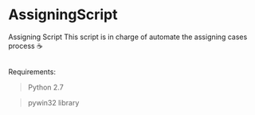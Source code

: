 # AssigningScript
Assigning Script
This script is in charge of automate the assigning cases process
:coffee:
## 
Requirements:
> Python 2.7

> pywin32 library

